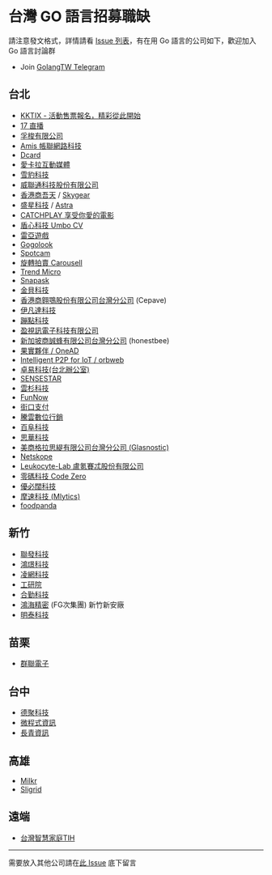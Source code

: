 # 台灣 GO 語言招募職缺

請注意發文格式，詳情請看 [Issue 列表](https://github.com/golangtw/jobs/issues)，有在用 Go 語言的公司如下，歡迎加入 Go 語言討論群

* Join [GolangTW Telegram](https://t.me/golangtw)

## 台北

* [KKTIX - 活動售票報名，精彩從此開始](https://kktix.com/)
* [17 直播](http://17.media/)
* [孚梭有限公司](https://www.fazzo-creative.com)
* [Amis 帳聯網路科技](http://am.is/)
* [Dcard](https://www.dcard.tw)
* [愛卡拉互動媒體](https://ikala.tv/)
* [雪豹科技](https://www.linkedin.com/company/9549268/)
* [威聯通科技股份有限公司](https://www.qnap.com/zh-tw/)
* [香港商吾天](https://oursky.com) / [Skygear](https://github.com/skygeario)
* [盛星科技](http://careher.net/companies/astra/) / [Astra](https://www.yourator.co/companies/Astra/)
* [CATCHPLAY 享受你愛的電影](https://www.catchplay.com)
* [盾心科技 Umbo CV](https://umbocv.ai)
* [雷亞遊戲](https://www.rayark.com)
* [Gogolook](https://whoscall.com/zh-TW/)
* [Spotcam](http://www.myspotcam.com)
* [旋轉拍賣 Carousell](http://careers.carousell.com/)
* [Trend Micro](http://www.trendmicro.tw)
* [Snapask](https://snapask.co/)
* [金貝科技](https://www.104.com.tw/job/?jobno=5fltk&jobsource=m104)
* [香港商翱鶚股份有限公司台灣分公司](http://cepave.com/)  (Cepave)
* [伊凡達科技](http://www.8888play.com)
* [蹦點科技](https://room.fullinn.tw/)
* [盈視訊電子科技有限公司](http://www.yingshixun.com/)
* [新加坡商誠蜂有限公司台灣分公司](http://www.honestbee.tw/) (honestbee)
* [果實夥伴 / OneAD](http://www.onead.com.tw/)
* [Intelligent P2P for IoT / orbweb](https://www.orbweb.com/)
* [卓易科技(台北辦公室)](https://www.droi.com/)
* [SENSESTAR](https://www.sensestar.com/)
* [雲杉科技](http://spruce.casa)
* [FunNow](https://www.myfunnow.com/)
* [街口支付](https://www.jkos.com/)
* [騰雲數位行銷](http://tengyun.tw/)
* [百阜科技](https://www.baifu-tech.net/)
* [思華科技](https://www.silkrode.com.tw/)
* [美商格拉思緹有限公司台灣分公司 (Glasnostic)](https://www.104.com.tw/company/1a2x6bkr44)
* [Netskope](https://www.netskope.com/)
* [Leukocyte-Lab 盧氪賽忒股份有限公司](https://www.leukocyte-lab.com/)
* [零碼科技 Code Zero](https://codezero.tw)
* [優必闊科技](https://www.ubiik.com/)
* [摩速科技 (Mlytics)](https://www.mlytics.com/)
* [foodpanda](https://careers.foodpanda.com/jobs/?country=taiwan) 

## 新竹

* [聯發科技](https://www.mediatek.com)
* [鴻璟科技](http://www.lionic.com)
* [凌網科技](https://www.hyweb.com.tw/) 
* [工研院](https://www.itri.org.tw/)
* [合勤科技](https://www.zyxel.com)
* [鴻海精密](http://www.foxconn.com.tw/) (FG次集團) 新竹新安廠
* [明泰科技](https://www.alphanetworks.com/)

## 苗栗

* [群聯電子](https://www.phison.com/zh-tw/)

## 台中

* [德聚科技](https://www.104.com.tw/job/?jobno=52hps&jobsource=n104bank1)
* [微程式資訊](https://www.program.com.tw/)
* [長青資訊](https://www.104.com.tw/jobbank/custjob/index.php?r=cust&j=603c446d3638406932343c653a40381b82b2b2b284348482664j48)

## 高雄

* [Milkr](https://milkr.io)
* [Sligrid](https://sligrid.com)

## 遠端

* [台灣智慧家庭TIH](https://www.tih.tw/)

___

需要放入其他公司請在[此 Issue](https://github.com/golangtw/jobs/issues/11) 底下留言
